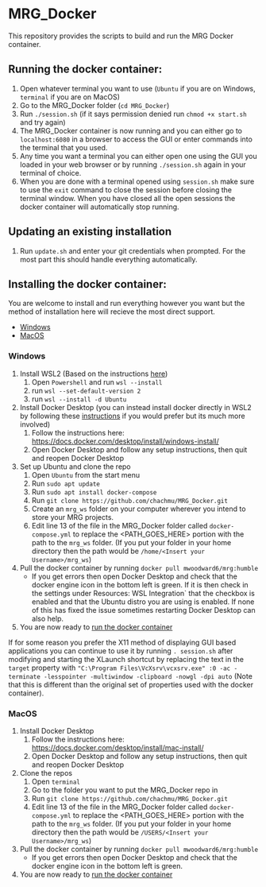 # MRG_Docker
This repository provides the scripts to build and run the MRG Docker container.

## Running the docker container:
1. Open whatever terminal you want to use (`Ubuntu` if you are on Windows, `terminal` if you are on MacOS)
2. Go to the MRG_Docker folder (`cd MRG_Docker`)
3. Run `./session.sh` (if it says permission denied run `chmod +x start.sh` and try again)
4. The MRG_Docker container is now running and you can either go to `localhost:6080` in a browser to access the GUI or enter commands into the terminal that you used.
5. Any time you want a terminal you can either open one using the GUI you loaded in your web browser or by running `./session.sh` again in your terminal of choice.
6. When you are done with a terminal opened using `session.sh` make sure to use the `exit` command to close the session before closing the terminal window. When you have closed all the open sessions the docker container will automatically stop running.

## Updating an existing installation
1. Run `update.sh` and enter your git credentials when prompted. For the most part this should handle everything automatically.

## Installing the docker container:
You are welcome to install and run everything however you want but the method of installation here will recieve the most direct support.
* [Windows](https://github.com/chachmu/MRG_Docker#windows)
* [MacOS](https://github.com/chachmu/MRG_Docker#macos)

### Windows
1. Install WSL2 (Based on the instructions [here](https://learn.microsoft.com/en-us/windows/wsl/install))
    1. Open `Powershell` and run `wsl --install`
    2. run `wsl --set-default-version 2`
    3. run `wsl --install -d Ubuntu`
2. Install Docker Desktop (you can instead install docker directly in WSL2 by following these [instructions](https://dev.to/bowmanjd/install-docker-on-windows-wsl-without-docker-desktop-34m9) if you would prefer but its much more involved)
    1. Follow the instructions here: https://docs.docker.com/desktop/install/windows-install/
    2. Open Docker Desktop and follow any setup instructions, then quit and reopen Docker Desktop
3. Set up Ubuntu and clone the repo
    1. Open `Ubuntu` from the start menu
    2. Run `sudo apt update`
    3. Run `sudo apt install docker-compose`
    4. Run `git clone https://github.com/chachmu/MRG_Docker.git`
    6. Create an `mrg_ws` folder on your computer wherever you intend to store your MRG projects.
    7. Edit line 13 of the file in the MRG_Docker folder called `docker-compose.yml` to replace the <PATH_GOES_HERE> portion with the path to the `mrg_ws` folder. (If you put your folder in your home directory then the path would be `/home/<Insert your Username>/mrg_ws`)
4. Pull the docker container by running `docker pull mwoodward6/mrg:humble`
    * If you get errors then open Docker Desktop and check that the docker engine icon in the bottom left is green. If it is then check in the settings under Resources: WSL Integration` that the checkbox is enabled and that the Ubuntu distro you are using is enabled. If none of this has fixed the issue sometimes restarting Docker Desktop can also help.
5. You are now ready to [run the docker container](https://github.com/chachmu/MRG_Docker#running-the-docker-container)

If for some reason you prefer the X11 method of displaying GUI based applications you can continue to use it by running `. session.sh` after modifying and starting the XLaunch shortcut by replacing the text in the `target` property with `"C:\Program Files\VcXsrv\vcxsrv.exe" :0 -ac -terminate -lesspointer -multiwindow -clipboard -nowgl -dpi auto` (Note that this is different than the original set of properties used with the docker container).


### MacOS
1. Install Docker Desktop
    1. Follow the instructions here: https://docs.docker.com/desktop/install/mac-install/
    2. Open Docker Desktop and follow any setup instructions, then quit and reopen Docker Desktop
2. Clone the repos
    1. Open `terminal`
    2. Go to the folder you want to put the MRG_Docker repo in
    4. Run `git clone https://github.com/chachmu/MRG_Docker.git`
    7. Edit line 13 of the file in the MRG_Docker folder called `docker-compose.yml` to replace the <PATH_GOES_HERE> portion with the path to the `mrg_ws` folder. (If you put your folder in your home directory then the path would be `/USERS/<Insert your Username>/mrg_ws`)
3. Pull the docker container by running `docker pull mwoodward6/mrg:humble`
    * If you get errors then open Docker Desktop and check that the docker engine icon in the bottom left is green.
5. You are now ready to [run the docker container](https://github.com/chachmu/MRG_Docker#running-the-docker-container)
